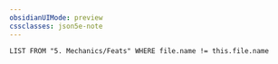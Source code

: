 ```yaml
---
obsidianUIMode: preview
cssclasses: json5e-note
---
```

```dataview
LIST FROM "5. Mechanics/Feats" WHERE file.name != this.file.name
```
